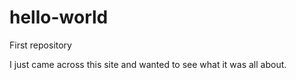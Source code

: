 # hello-world
First repository

I just came across this site and wanted to see what it was all about.
